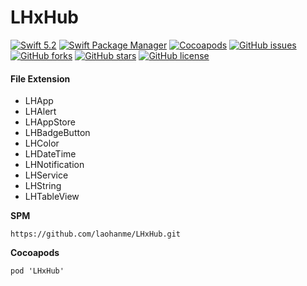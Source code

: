 # LHxHub
[![Swift 5.2](https://img.shields.io/badge/swift-5.2-ED523F.svg?style=flat)](https://swift.org/download/)
[![Swift Package Manager](https://img.shields.io/badge/Swift%20Package%20Manager-compatible-brightgreen.svg)](https://github.com/apple/swift-package-manager)
[![Cocoapods](https://img.shields.io/cocoapods/v/LHxHub.svg)](https://cocoapods.org/pods/LHxHub)
[![GitHub issues](https://img.shields.io/github/issues/laohanme/LHxHub)](https://github.com/laohanme/LHxHub/issues)
[![GitHub forks](https://img.shields.io/github/forks/laohanme/LHxHub)](https://github.com/laohanme/LHxHub/network)
[![GitHub stars](https://img.shields.io/github/stars/laohanme/LHxHub)](https://github.com/laohanme/LHxHub/stargazers)
[![GitHub license](https://img.shields.io/github/license/laohanme/LHxHub)](https://github.com/laohanme/LHxHub/blob/master/LICENSE)

#### File Extension
- LHApp
- LHAlert
- LHAppStore
- LHBadgeButton
- LHColor
- LHDateTime
- LHNotification
- LHService
- LHString
- LHTableView

**SPM**
```
https://github.com/laohanme/LHxHub.git
```

**Cocoapods**
```
pod 'LHxHub' 
```
